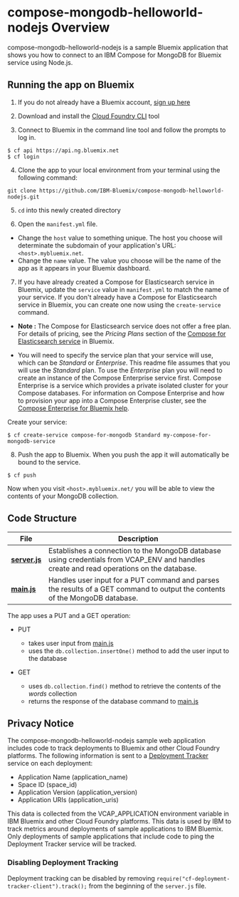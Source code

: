 # compose-mongodb-helloworld-nodejs Overview

compose-mongodb-helloworld-nodejs is a sample Bluemix application that shows you how to connect to an IBM Compose for MongoDB for Bluemix service using Node.js.

## Running the app on Bluemix

1. If you do not already have a Bluemix account, [sign up here][bluemix_signup_url]

2. Download and install the [Cloud Foundry CLI][cloud_foundry_url] tool

3. Connect to Bluemix in the command line tool and follow the prompts to log in.

  ```
  $ cf api https://api.ng.bluemix.net
  $ cf login
  ```

4. Clone the app to your local environment from your terminal using the following command:

  ```
  git clone https://github.com/IBM-Bluemix/compose-mongodb-helloworld-nodejs.git
  ```

5. `cd` into this newly created directory

6. Open the `manifest.yml` file.

  - Change the `host` value to something unique. The host you choose will determinate the subdomain of your application's URL:  `<host>.mybluemix.net`.
  - Change the `name` value. The value you choose will be the name of the app as it appears in your Bluemix dashboard.

7. If you have already created a Compose for Elasticsearch service in Bluemix, update the `service` value in `manifest.yml` to match the name of your service. If you don't already have a Compose for Elasticsearch service in Bluemix, you can create one now using the `create-service` command.

  - **Note :** The Compose for Elasticsearch service does not offer a free plan. For details of pricing, see the _Pricing Plans_ section of the [Compose for Elasticsearch service][compose_for_mongodb_url] in Bluemix.

  - You will need to specify the service plan that your service will use, which can be _Standard_ or _Enterprise_. This readme file assumes that you will use the _Standard_ plan. To use the _Enterprise_ plan you will need to create an instance of the Compose Enterprise service first. Compose Enterprise is a service which provides a private isolated cluster for your Compose databases. For information on Compose Enterprise and how to provision your app into a Compose Enterprise cluster, see the [Compose Enterprise for Bluemix help](https://console.ng.bluemix.net/docs/services/ComposeEnterprise/index.html).

  Create your service:

  ```
  $ cf create-service compose-for-mongodb Standard my-compose-for-mongodb-service
  ```

8. Push the app to Bluemix. When you push the app it will automatically be bound to the service.

  ```
  $ cf push
  ```

Now when you visit `<host>.mybluemix.net/` you will be able to view the contents of your MongoDB collection.

## Code Structure

| File | Description |
| ---- | ----------- |
|[**server.js**](server.js)|Establishes a connection to the MongoDB database using credentials from VCAP_ENV and handles create and read operations on the database. |
|[**main.js**](public/javascripts/main.js)|Handles user input for a PUT command and parses the results of a GET command to output the contents of the MongoDB database.|

The app uses a PUT and a GET operation:

- PUT
  - takes user input from [main.js](public/javascript/main.js)
  - uses the `db.collection.insertOne()` method to add the user input to the database

- GET
  - uses `db.collection.find()` method to retrieve the contents of the _words_ collection
  - returns the response of the database command to [main.js](public/javascript/main.js)

## Privacy Notice
The compose-mongodb-helloworld-nodejs sample web application includes code to track deployments to Bluemix and other Cloud Foundry platforms. The following information is sent to a [Deployment Tracker](https://github.com/cloudant-labs/deployment-tracker) service on each deployment:

* Application Name (application_name)
* Space ID (space_id)
* Application Version (application_version)
* Application URIs (application_uris)

This data is collected from the VCAP_APPLICATION environment variable in IBM Bluemix and other Cloud Foundry platforms. This data is used by IBM to track metrics around deployments of sample applications to IBM Bluemix. Only deployments of sample applications that include code to ping the Deployment Tracker service will be tracked.

### Disabling Deployment Tracking

Deployment tracking can be disabled by removing `require("cf-deployment-tracker-client").track();` from the beginning of the `server.js` file.

[compose_for_mongodb_url]: https://console.ng.bluemix.net/catalog/services/compose-for-mongodb/
[bluemix_signup_url]: https://ibm.biz/compose-for-mongodb-signup
[cloud_foundry_url]: https://github.com/cloudfoundry/cli
